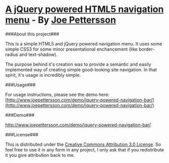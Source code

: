 [A jQuery powered HTML5 navigation menu](http://www.joepettersson.com/jquery-powered-navigation-menu/) - By [Joe Pettersson](http://www.joepettersson.com)
==================================================

###About this project###

This is a simple HTML5 and jQuery powered navigation menu. It uses some simple CSS3 for some minor presentational enchancement (like border-radius and text-shadow).

The purpose behind it's creation was to provide a semantic and easily implemented way of creating simple good-looking site navigation. In that spirit, it's usage is incredibly simple.


###Usage###

For usage instructions, please see the demo here: [http://www.joepettersson.com/demo/jquery-powered-navigation-bar/](http://www.joepettersson.com/demo/jquery-powered-navigation-bar/)


###Demo###

http://www.joepettersson.com/demo/jquery-powered-navigation-bar/


###License###

This is distributed under the [Creative Commons Attribution 3.0 License](http://creativecommons.org/licenses/by/3.0/). So feel free to use it in any form in any project, I only ask that if you redistribute it you give attribution back to me.